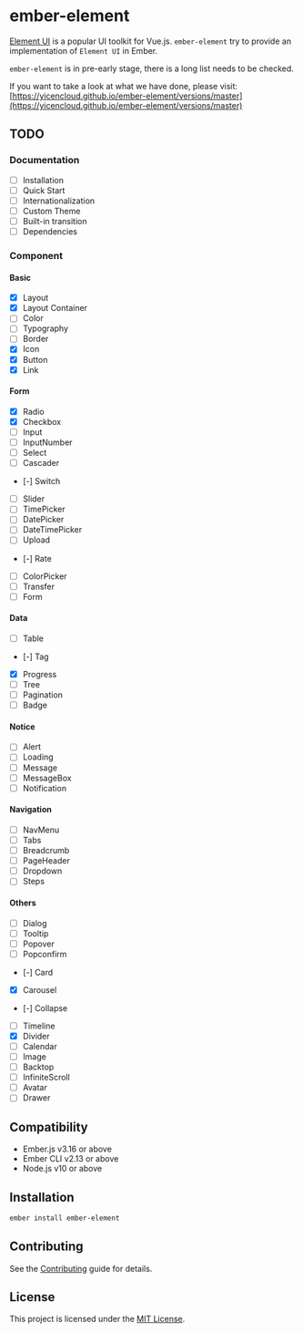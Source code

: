 # ember-element

[Element UI](https://github.com/ElemeFE/element) is a popular UI toolkit for Vue.js. `ember-element` try to provide an implementation of `Element UI` in Ember.

`ember-element` is in pre-early stage, there is a long list needs to be checked.

If you want to take a look at what we have done, please visit: [https://yicencloud.github.io/ember-element/versions/master](https://yicencloud.github.io/ember-element/versions/master)

## TODO

### Documentation

* [ ] Installation
* [ ] Quick Start
* [ ] Internationalization
* [ ] Custom Theme
* [ ] Built-in transition
* [ ] Dependencies

### Component

#### Basic

* [x] Layout
* [x] Layout Container
* [ ] Color
* [ ] Typography
* [ ] Border
* [x] Icon
* [x] Button
* [x] Link

#### Form

* [x] Radio
* [x] Checkbox
* [ ] Input
* [ ] InputNumber
* [ ] Select
* [ ] Cascader
* [-] Switch
* [ ] Slider
* [ ] TimePicker
* [ ] DatePicker
* [ ] DateTimePicker
* [ ] Upload
* [-] Rate
* [ ] ColorPicker
* [ ] Transfer
* [ ] Form

#### Data

* [ ] Table
* [-] Tag
* [x] Progress
* [ ] Tree
* [ ] Pagination
* [ ] Badge

#### Notice

* [ ] Alert
* [ ] Loading
* [ ] Message
* [ ] MessageBox
* [ ] Notification

#### Navigation

* [ ] NavMenu
* [ ] Tabs
* [ ] Breadcrumb
* [ ] PageHeader
* [ ] Dropdown
* [ ] Steps

#### Others

* [ ] Dialog
* [ ] Tooltip
* [ ] Popover
* [ ] Popconfirm
* [-] Card
* [x] Carousel
* [-] Collapse
* [ ] Timeline
* [x] Divider
* [ ] Calendar
* [ ] Image
* [ ] Backtop
* [ ] InfiniteScroll
* [ ] Avatar
* [ ] Drawer

## Compatibility

* Ember.js v3.16 or above
* Ember CLI v2.13 or above
* Node.js v10 or above

## Installation

```bash
ember install ember-element
```

## Contributing

See the [Contributing](CONTRIBUTING.md) guide for details.

## License

This project is licensed under the [MIT License](LICENSE.md).
